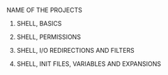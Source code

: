 NAME OF THE  PROJECTS


1. SHELL, BASICS

2. SHELL, PERMISSIONS

3. SHELL, I/O REDIRECTIONS AND FILTERS

4. SHELL, INIT FILES, VARIABLES AND EXPANSIONS
